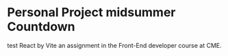 # Personal Project midsummer Countdown
test React by Vite 
an assignment in the Front-End developer course at CME.